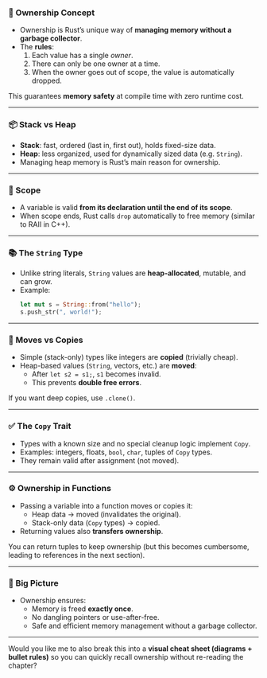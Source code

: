 ### 🔑 Ownership Concept
- Ownership is Rust’s unique way of **managing memory without a garbage collector**.
- The **rules**:
  1. Each value has a single *owner*.
  2. There can only be one owner at a time.
  3. When the owner goes out of scope, the value is automatically dropped.

This guarantees **memory safety** at compile time with zero runtime cost.

---

### 📦 Stack vs Heap
- **Stack**: fast, ordered (last in, first out), holds fixed-size data.
- **Heap**: less organized, used for dynamically sized data (e.g. `String`).
- Managing heap memory is Rust’s main reason for ownership.

---

### 📝 Scope
- A variable is valid **from its declaration until the end of its scope**.
- When scope ends, Rust calls `drop` automatically to free memory (similar to RAII in C++).

---

### 📚 The `String` Type
- Unlike string literals, `String` values are **heap-allocated**, mutable, and can grow.
- Example:  
  ```rust
  let mut s = String::from("hello");
  s.push_str(", world!");
  ```

---

### 🔄 Moves vs Copies
- Simple (stack-only) types like integers are **copied** (trivially cheap).
- Heap-based values (`String`, vectors, etc.) are **moved**:
  - After `let s2 = s1;`, `s1` becomes invalid.
  - This prevents **double free errors**.

If you want deep copies, use `.clone()`.

---

### ✅ The `Copy` Trait
- Types with a known size and no special cleanup logic implement `Copy`.
- Examples: integers, floats, `bool`, `char`, tuples of `Copy` types.
- They remain valid after assignment (not moved).

---

### ⚙️ Ownership in Functions
- Passing a variable into a function moves or copies it:
  - Heap data → moved (invalidates the original).
  - Stack-only data (`Copy` types) → copied.
- Returning values also **transfers ownership**.

You can return tuples to keep ownership (but this becomes cumbersome, leading to references in the next section).

---

### 🌟 Big Picture
- Ownership ensures:
  - Memory is freed **exactly once**.
  - No dangling pointers or use-after-free.
  - Safe and efficient memory management without a garbage collector.

---

Would you like me to also break this into a **visual cheat sheet (diagrams + bullet rules)** so you can quickly recall ownership without re-reading the chapter?
